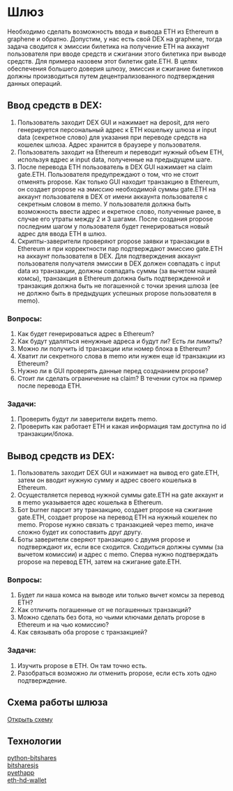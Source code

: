 # Шлюз
Необходимо сделать возможность ввода и вывода ETH из Ethereum в graphene и обратно. Допустим, у нас есть свой DEX на graphene, тогда задача сводится к эмиссии билетика на получение ETH на аккаунт пользователя при вводе средств и сжигании этого билетика при выводе средств. Для примера назовем этот билетик gate.ETH. В целях обеспечения большего доверия шлюзу, эмиссия и сжигание билетиков должны производиться путем децентрализованного подтверждения данных операций.

## Ввод средств в DEX:
1. Пользователь заходит DEX GUI и нажимает на deposit, для него генерируется персональный адрес к ETH кошельку шлюза и input data (секретное слово) для указания при переводе средств на кошелек шлюза. Адрес хранится в браузере у пользователя.
2. Пользователь заходит на Ethereum и переводит нужный объем ETH, используя вдрес и input data, полученные на предыдущем шаге.
3. После перевода ETH пользователь в DEX GUI нажимает на claim gate.ETH. Пользователя предупреждают о том, что не стоит отменять propose. Как только GUI находит транзакцию в Ethereum, он создает propose на эмиссию необходимой суммы gate.ETH на аккаунт пользователя в DEX от имени аккаунта пользователя с секретным словом в memo. У пользователя должна быть возможность ввести адрес и екретное слово, полученные ранее, в случае его утраты между 2 и 3 шагами. После создания propose последним шагом у пользователя будет генерироваться новый адрес для ввода ETH в шлюз.
4. Скрипты-заверители проверяют propose заявки и транзакции в Ethereum и при корректности пар подтверждают эмиссию gate.ETH на аккаунт пользователя в DEX. Для подтверждения аккаунт пользователя получателя эмиссии в DEX должен совпадать с input data из транзакции, должны совпадать суммы (за вычетом нашей комсы), транзакция в Ethereum должна быть подтвержденной и транзакция должна быть не погашенной с точки зрения шлюза (ее не должно быть в предыдущих успешных propose пользователя в memo).

### Вопросы:
1. Как будет генерироваться адрес в Ethereum?
2. Как будут удаляться ненужные адреса и будут ли? Есть ли лимиты?
3. Можно ли получить id транзакции или номер блока в Ethereum?
4. Хватит ли секретного слова в memo или нужен еще id транзакции из Ethereum?
5. Нужно ли в GUI проверять данные перед созднанием propose?
6. Стоит ли сделать ограничение на claim? В течении суток на пример после перевода ETH.

### Задачи:
1. Проверить будут ли заверители видеть memo.
2. Проверить как работает ETH и какая информация там доступна по id транзакции/блока.

## Вывод средств из DEX:
1. Пользователь заходит DEX GUI и нажимает на вывод его gate.ETH, затем он вводит нужную сумму и адрес своего кошелька в Ethereum.
2. Осуществляется перевод нужной суммы gate.ETH на gate аккаунт и в memo указывается адес кошелька в Ethereum.
3. Бот burner парсит эту транзакцию, создает propose на сжигание gate.ETH, создает propose на перевод ETH на нужный кошелек по memo. Propose нужно связать с транзакцией через memo, иначе сложно будет их сопоставить друг другу.
4. Боты заверители сверяют транзакцию с двумя propose и подтверждают их, если все сходится. Сходиться должны суммы (за вычетом комиссии) и адрес с memo. Сперва нужно подтверждать propose на перевод ETH, затем на сжигание gate.ETH.

### Вопросы:
1. Будет ли наша комса на выводе или только вычет комсы за перевод ETH?
2. Как отличить погашенные от не погашенных транзакций?
3. Можно сделать без бота, но чьими ключами делать propose в Ethereum и на чью комиссию?
4. Как связывать оба propose с транзакцией?

### Задачи:
1. Изучить propose в ETH. Он там точно есть.
2. Разобраться возможно ли отменить propose, если есть хоть одно подтверждение.

## Схема работы шлюза
[Открыть схему](https://www.draw.io/?lightbox=1&highlight=0000ff&edit=_blank&layers=1&nav=1&page=1&title=Gate.xml#Uhttps%3A%2F%2Fraw.githubusercontent.com%2Fu-transnet%2Fcodebase%2Fgate%2FGate%2520UTT%2520-%2520ETH%2FGate.xml)

## Технологии
[python-bitshares](https://github.com/xeroc/python-bitshares)  
[bitsharesjs](https://github.com/bitshares/bitsharesjs)  
[pyethapp](https://github.com/ethereum/pyethapp/wiki/The_Console)  
[eth-hd-wallet](https://www.npmjs.com/package/eth-hd-wallet)  
